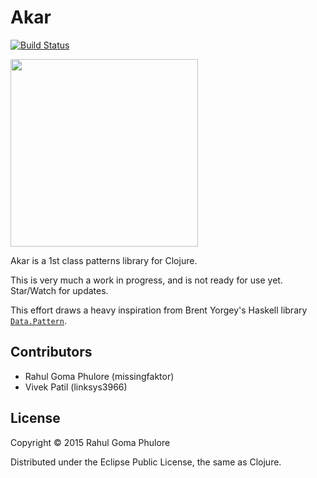 # Akar

[![Build Status](https://travis-ci.org/missingfaktor/akar.svg)](https://travis-ci.org/missingfaktor/akar)

<img src="logo.jpg" width="300">

Akar is a 1st class patterns library for Clojure.

This is very much a work in progress, and is not ready for use yet. Star/Watch for updates.

This effort draws a heavy inspiration from Brent Yorgey's Haskell library [`Data.Pattern`](https://hackage.haskell.org/package/first-class-patterns-0.3.2/docs/Data-Pattern.html).

## Contributors

- Rahul Goma Phulore (missingfaktor)
- Vivek Patil (linksys3966)

## License

Copyright © 2015 Rahul Goma Phulore

Distributed under the Eclipse Public License, the same as Clojure.
